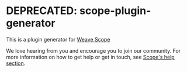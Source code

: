# DEPRECATED: scope-plugin-generator

This is a plugin generator for [Weave Scope](https://github.com/weaveworks/scope)

We love hearing from you and encourage you to join our community. For more
information on how to get help or get in touch, see [Scope's help
section](https://github.com/weaveworks/scope/#help).

